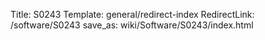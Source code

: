 Title: S0243
Template: general/redirect-index
RedirectLink: /software/S0243
save_as: wiki/Software/S0243/index.html